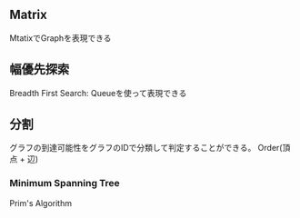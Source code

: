 ## Matrix
MtatixでGraphを表現できる

## 幅優先探索
Breadth First Search: Queueを使って表現できる

## 分割
グラフの到達可能性をグラフのIDで分類して判定することができる。
Order(頂点 + 辺)

### Minimum Spanning Tree
Prim's Algorithm